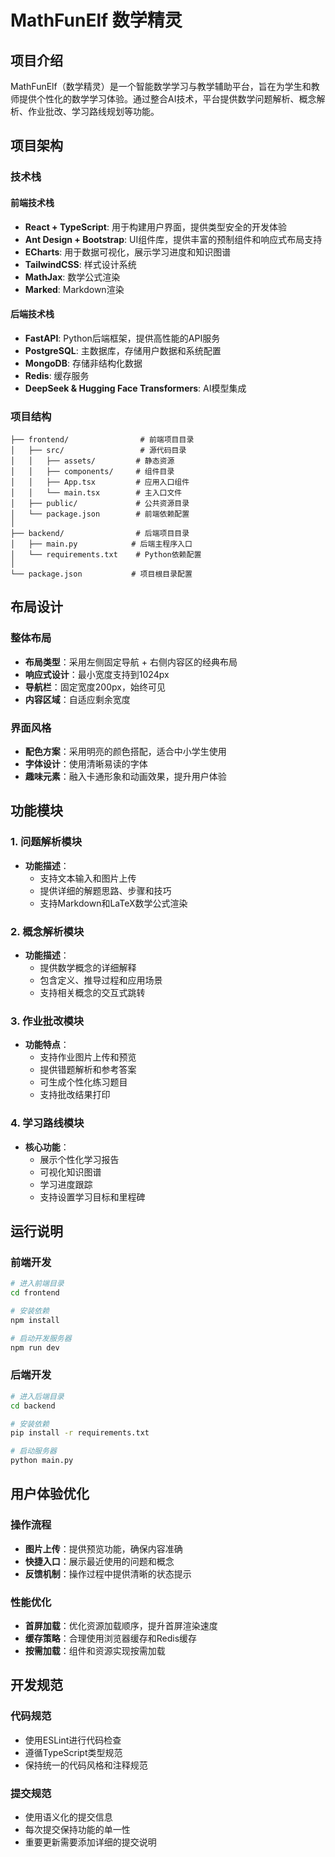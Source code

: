 # MathFunElf 数学精灵

## 项目介绍
MathFunElf（数学精灵）是一个智能数学学习与教学辅助平台，旨在为学生和教师提供个性化的数学学习体验。通过整合AI技术，平台提供数学问题解析、概念解析、作业批改、学习路线规划等功能。

## 项目架构

### 技术栈

#### 前端技术栈
- **React + TypeScript**: 用于构建用户界面，提供类型安全的开发体验
- **Ant Design + Bootstrap**: UI组件库，提供丰富的预制组件和响应式布局支持
- **ECharts**: 用于数据可视化，展示学习进度和知识图谱
- **TailwindCSS**: 样式设计系统
- **MathJax**: 数学公式渲染
- **Marked**: Markdown渲染

#### 后端技术栈
- **FastAPI**: Python后端框架，提供高性能的API服务
- **PostgreSQL**: 主数据库，存储用户数据和系统配置
- **MongoDB**: 存储非结构化数据
- **Redis**: 缓存服务
- **DeepSeek & Hugging Face Transformers**: AI模型集成

### 项目结构

```
├── frontend/                # 前端项目目录
│   ├── src/                 # 源代码目录
│   │   ├── assets/         # 静态资源
│   │   ├── components/     # 组件目录
│   │   ├── App.tsx         # 应用入口组件
│   │   └── main.tsx        # 主入口文件
│   ├── public/             # 公共资源目录
│   └── package.json        # 前端依赖配置
│
├── backend/                # 后端项目目录
│   ├── main.py            # 后端主程序入口
│   └── requirements.txt    # Python依赖配置
│
└── package.json           # 项目根目录配置
```

## 布局设计

### 整体布局
- **布局类型**：采用左侧固定导航 + 右侧内容区的经典布局
- **响应式设计**：最小宽度支持到1024px
- **导航栏**：固定宽度200px，始终可见
- **内容区域**：自适应剩余宽度

### 界面风格
- **配色方案**：采用明亮的颜色搭配，适合中小学生使用
- **字体设计**：使用清晰易读的字体
- **趣味元素**：融入卡通形象和动画效果，提升用户体验

## 功能模块

### 1. 问题解析模块
- **功能描述**：
  - 支持文本输入和图片上传
  - 提供详细的解题思路、步骤和技巧
  - 支持Markdown和LaTeX数学公式渲染

### 2. 概念解析模块
- **功能描述**：
  - 提供数学概念的详细解释
  - 包含定义、推导过程和应用场景
  - 支持相关概念的交互式跳转

### 3. 作业批改模块
- **功能特点**：
  - 支持作业图片上传和预览
  - 提供错题解析和参考答案
  - 可生成个性化练习题目
  - 支持批改结果打印

### 4. 学习路线模块
- **核心功能**：
  - 展示个性化学习报告
  - 可视化知识图谱
  - 学习进度跟踪
  - 支持设置学习目标和里程碑

## 运行说明

### 前端开发
```bash
# 进入前端目录
cd frontend

# 安装依赖
npm install

# 启动开发服务器
npm run dev
```

### 后端开发
```bash
# 进入后端目录
cd backend

# 安装依赖
pip install -r requirements.txt

# 启动服务器
python main.py
```

## 用户体验优化

### 操作流程
- **图片上传**：提供预览功能，确保内容准确
- **快捷入口**：展示最近使用的问题和概念
- **反馈机制**：操作过程中提供清晰的状态提示

### 性能优化
- **首屏加载**：优化资源加载顺序，提升首屏渲染速度
- **缓存策略**：合理使用浏览器缓存和Redis缓存
- **按需加载**：组件和资源实现按需加载

## 开发规范

### 代码规范
- 使用ESLint进行代码检查
- 遵循TypeScript类型规范
- 保持统一的代码风格和注释规范

### 提交规范
- 使用语义化的提交信息
- 每次提交保持功能的单一性
- 重要更新需要添加详细的提交说明